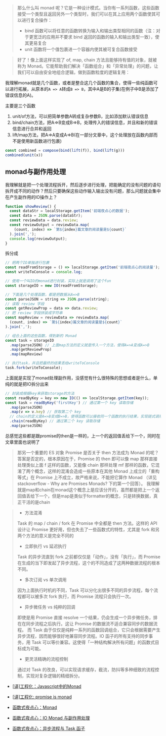 > 那么什么叫 monad 呢？它是一种设计模式。当你有一系列函数，这些函数接受一个类型且返回另外一个类型时，我们可以在其上应用两个函数使其可以进行复合操作：
> - bind 函数可以将任意的函数转换为输入和输出类型相同的函数（注：对于更宽泛的应用并不要求 bind 返回的函数的输入和输出类型一致），使其更易复合
> - unit 函数将一个值包裹进一个容器内使其被可复合函数接受

> 好了！像上面这样实现了 of, map, chain 方法且能够持有值的对象，就被称为 Monad。它能帮助我们解决「函数组合」和「异常处理」的问题，让我们可以自由安全地组合逻辑，做到函数粒度的逻辑复用：

我理解monad就是几个函数，或者是整合这几个函数的集合，使得一些纯函数可以进行拓展，从原本的`A => A`转成`B => B`，其中A是B的子集(在例子中B是添加了错误信息的A)。

主要是三个函数
1. unit/of方法，可以把简单参数A转成复杂参数B，比如添加默认错误信息
2. bind/chain方法，把A=>B变成B=>B，处理传入的错误信息，并且和新的错误信息进行合并和返回
3. lift/map方法，把A=>A变成A=>B(在一部分文章中，这个处理放在函数内部而不是使用新函数进行包裹)

```js
const combined = compose(bind(lift(f)), bind(lift(g)))
combined(unit(x))
```

## monad与副作用处理
我理解就是把一个处理流程拆开，然后逐步进行处理，把能确定的没有问题的语句拆开成不同的动作？然后只要确保这些动作输入输出没有问题，那么问题就会集中在产生副作用的IO操作上？

```js
function showReview() {
  const dataStr = localStorage.getItem('前端夜点心的数据');
  const data = JSON.parse(dataStr);
  const reviewData = data.review;
  const reviewOutput = reviewData.map(
    (count, index) => `第${index}篇文章的阅读量是${count}`
  ).join(',');
  console.log(reviewOutput);
}
```

拆分成
```js
// 把两个IO单独进行包裹
const readFromStorage = () => localStorage.getItem('前端夜点心的阅读量');
const writeToConsole = console.log;

// 使用一个叫IO的monad进行封装，实际上就是调用了这个fun
const storageIO = new IO(readFromStorage);

// 下面是几个处理函数，都是把数据从A=>B
const parseJSON = string => JSON.parse(string);
// 读取 review 字段
const getReviewProp = data => data.review;
// 把 review 字段拼装成字符串
const mapReview = reviewData => reviewData.map(
  (count, index) => `第${index}篇文章的阅读量是${count}`
).join(',');

// 组合上面的这些函数，得到新的 Monad
const task = storageIO
  .map(parseJSON) // 上面map方法的定义就是传入一个方法，使得A=>A变成A=>B
  .map(getReviewProp)
  .map(mapReview)

// 执行task，并且把最终的结果丢给writeToConsole
task.fork(writeToConsole);
```
上面就是实现了monad处理副作用，没感觉有什么很特殊的思想或者是什么，单纯的就是把IO拆分出来
```js
// 封装成根据key来获取storage的方法
const readByKey = key => new IO(() => localStorage.getItem(key));
const task = readByKey('firstKey') // 通过第一个 key 读取存储
  .map(parseJSON)
  .map(v => v.key) // 获取第二个 key
  // chain的定义是A=>B变成B=>B，使得函数可以接收同一个函数的执行结果，实现链式调用
  .chain(readByKey) // 通过第二个 key 读取存储
  .map(parseJSON)
```
总感觉这些都是跟promise的then是一样的，上一个的返回值丢给下一个，同时在文章里面也说明了
> 那另一个重要的 ES 对象 Promise 是否关于 then 方法成为 Monad 的呢？答案是否定的，根本原因在于，Promise 的 then 即可以像 map 那样直接处理类似上面 f 这样的函数，又能像 chain 那样处理 mf 那样的函数，它混淆了两个概念，这样的混淆会造成一些原本在其他 Monad 上成立的「重构等式」在 Promise 上不成立，故严格来说，不能把它算作 Monad （详见 stackoverflow - Why are Promises Monads? 下的第一个回答）。
我理解就是map和chain在monad这个概念上是应该分开的，虽然都是把上一个返回值丢给下一个，但是map是类似于formatter的概念，只是转换数据，真正干活的是chain

> - 方法混淆
>
>Task 的 map / chain / fork 在 Promise 中全都是 then 方法。这样的 API 设计让 Promise 更好用，但也失去了一些函数式的特性，尤其是 fork 和另两个方法的意义是完全不同的
>- 立即执行 vs 延迟执行
>
>Task 的异步流直到 fork 之前都仅仅是「动作」，没有「执行」，而 Promise 在生成的当下即发起了异步流程，这个的不同造成了这两种数据流程的根本不同。
> - 多次订阅 vs 单次调用
>
>因为上面执行时机的不同，Task 可以分化出很多不同的异步流程，每个流程都可以被多次 fork 执行，而 Promise 流程只会执行一次。
> - 异步微任务 vs 纯粹的回调
>
>即使是用 Promise 直接 resolve 一个结果，仍会生成一个异步微任务，排在在同步流程之后执行。这让 Promise 的数据流不适合兼容同步的数据流程。
而 Task 由于仅仅是纯粹一系列的函数回调组合，它只会根据需要产生异步流程，因而能够很好地兼容同步流程。IO 函子的所有支持的同步事务，用 Task 可以等价兼容。这使得「一种结构解决所有问题」的函数式目标成为可能。
> - 更灵活精确的流程控制
>
>通过对 Task 的改良，可以实现请求缓存，截流，防抖等多种细致的流程控制，实现对复杂逻辑的精细拆分。




- [[译]工程化：Javascript中的Monad](https://juejin.cn/post/6913775730258083848)
- [[译]工程化: promise is monad](https://juejin.cn/post/6913776948074250253)

- [函数式夜点心：Monad](https://juejin.cn/post/6844904073066479623)
- [函数式夜点心：IO Monad 与副作用处理](https://juejin.cn/post/6844904082390384653)
- [函数式夜点心：异步流程与 Task 函子](https://juejin.cn/post/6844904083573178375?from=search-suggest)